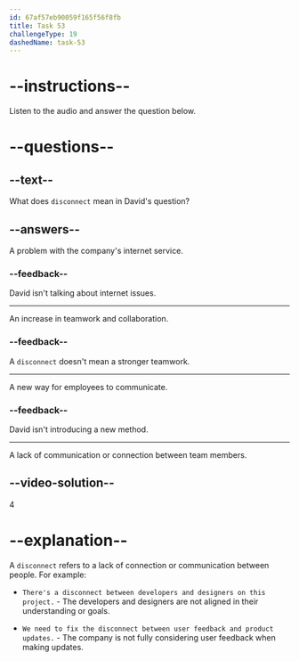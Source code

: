 ```yaml
---
id: 67af57eb90059f165f56f8fb
title: Task 53
challengeType: 19
dashedName: task-53
---
```


<!-- (Audio) David: Doesn't it create a disconnect among team members? -->

# --instructions--

Listen to the audio and answer the question below.

# --questions--

## --text--

What does `disconnect` mean in David's question?

## --answers--

A problem with the company's internet service.

### --feedback--

David isn't talking about internet issues.

---

An increase in teamwork and collaboration.

### --feedback--

A `disconnect` doesn't mean a stronger teamwork.

---

A new way for employees to communicate.

### --feedback--

David isn't introducing a new method.

---

A lack of communication or connection between team members.

## --video-solution--

4

# --explanation--

A `disconnect` refers to a lack of connection or communication between people. For example:

- `There's a disconnect between developers and designers on this project.` - The developers and designers are not aligned in their understanding or goals.

- `We need to fix the disconnect between user feedback and product updates.` - The company is not fully considering user feedback when making updates.
